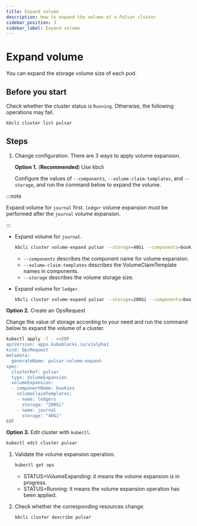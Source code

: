 ```yaml
---
title: Expand volume
description: How to expand the volume of a Pulsar cluster
sidebar_position: 3
sidebar_label: Expand volume
---
```


# Expand volume

You can expand the storage volume size of each pod.

## Before you start

Check whether the cluster status is `Running`. Otherwise, the following operations may fail.

```bash
kbcli cluster list pulsar
```

## Steps

1. Change configuration. There are 3 ways to apply volume expansion.

    **Option 1.** (**Recommended**) Use kbcli

    Configure the values of `--components`, `--volume-claim-templates`, and `--storage`, and run the command below to expand the volume.

:::note

Expand volume for `journal` first. `ledger` volume expansion must be performed after the `journal` volume expansion.

:::

   - Expand volume for `journal`.

     ```bash
     kbcli cluster volume-expand pulsar --storage=40Gi --components=bookies -t journal  
     ```

     - `--components` describes the component name for volume expansion.
     - `--volume-claim-templates` describes the VolumeClaimTemplate names in components.
     - `--storage` describes the volume storage size.

   - Expand volume for `ledger`.

     ```bash
     kbcli cluster volume-expand pulsar --storage=200Gi --components=bookies -t ledgers  
     ```

  **Option 2.** Create an OpsRequest

  Change the value of storage according to your need and run the command below to expand the volume of a cluster.

  ```bash
  kubectl apply -f - <<EOF
  apiVersion: apps.kubeblocks.io/v1alpha1
  kind: OpsRequest
  metadata:
    generateName: pulsar-volume-expand-
  spec:
    clusterRef: pulsar
    type: VolumeExpansion
    volumeExpansion:
    - componentName: bookies
      volumeClaimTemplates:
      - name: ledgers
        storage: "200Gi"
      - name: journal
        storage: "40Gi"      
  EOF
  ```

  **Option 3.** Edit cluster with `kubectl`.

  ```bash
  kubectl edit cluster pulsar
  ```

1. Validate the volume expansion operation.

   ```bash
   kubectl get ops  
   ```

   * STATUS=VolumeExpanding: it means the volume expansion is in progress.
   * STATUS=Running: it means the volume expansion operation has been applied.

2. Check whether the corresponding resources change.

    ```bash
    kbcli cluster describe pulsar
    ```
